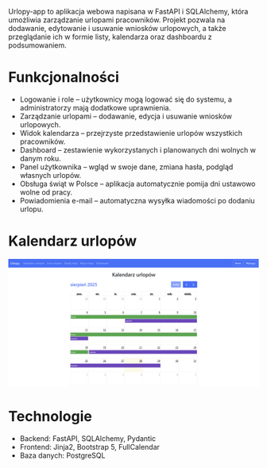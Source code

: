 Urlopy-app to aplikacja webowa napisana w FastAPI i SQLAlchemy, która umożliwia zarządzanie urlopami pracowników. Projekt pozwala na dodawanie, edytowanie i usuwanie wniosków urlopowych, a także przeglądanie ich w formie listy, kalendarza oraz dashboardu z podsumowaniem.

# Funkcjonalności
- Logowanie i role – użytkownicy mogą logować się do systemu, a administratorzy mają dodatkowe uprawnienia.
- Zarządzanie urlopami – dodawanie, edycja i usuwanie wniosków urlopowych.
- Widok kalendarza – przejrzyste przedstawienie urlopów wszystkich pracowników.
- Dashboard – zestawienie wykorzystanych i planowanych dni wolnych w danym roku.
- Panel użytkownika – wgląd w swoje dane, zmiana hasła, podgląd własnych urlopów.
- Obsługa świąt w Polsce – aplikacja automatycznie pomija dni ustawowo wolne od pracy.
- Powiadomienia e-mail – automatyczna wysyłka wiadomości po dodaniu urlopu.
  
# Kalendarz urlopów
![Kalendarz urlopów](screenshots/calendar.png)

# Technologie
- Backend: FastAPI, SQLAlchemy, Pydantic
- Frontend: Jinja2, Bootstrap 5, FullCalendar
- Baza danych: PostgreSQL
